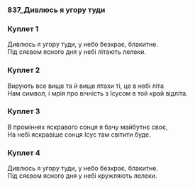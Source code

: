 ### 837_Дивлюсь я угору туди
### Куплет 1
Дивлюсь я угору туди, у небо безкрає, блакитне. <br/>Під сяєвом ясного дня у небі літають лелеки.
### Куплет 2
Вирують все вище та й вище птахи ті, це в небі літа <br/>Нам символ, і мрія про вічність з Ісусом в той край відліта.
### Куплет 3
В проміннях яскравого сонця я бачу майбутнє своє, <br/>На небі яскравіше сонця Ісус там світити буде.
### Куплет 4
Дивлюсь я угору туди, у небо безкрає, блакитне. <br/>Під сяєвом ясного дня у небі кружляють лелеки.
